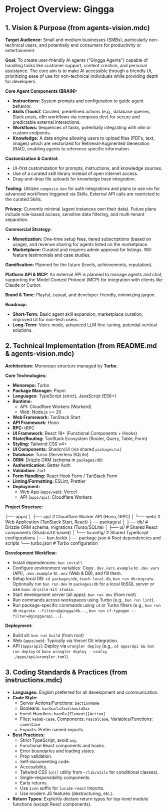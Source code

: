 # Project Overview: Gingga

## 1. Vision & Purpose (from agents-vision.mdc)

**Target Audience:** Small and medium businesses (SMBs), particularly non-technical users, and potentially end consumers for productivity or entertainment.

**Goal:** To create user-friendly AI agents ("Gingga Agents") capable of handling tasks like customer support, content creation, and personal assistance. The core aim is to make AI accessible through a friendly UI, prioritizing ease of use for non-technical individuals while providing depth for developers.

**Core Agent Components (BRAIN):**

- **Instructions:** System prompts and configuration to guide agent behavior.
- **Skills (Tools):** Curated, predefined actions (e.g., database queries, Slack posts, n8n workflows via composio.dev) for secure and predictable external interactions.
- **Workflows:** Sequences of tasks, potentially integrating with n8n or custom endpoints.
- **Knowledge:** A data engine allowing users to upload files (PDFs, text, images) which are vectorized for Retrieval-Augmented Generation (RAG), enabling agents to reference specific information.

**Customization & Control:**

- UI-first customization for prompts, instructions, and knowledge sources.
- Use of a curated skill library instead of open internet access.
- Drag-and-drop file uploads for knowledge base integration.

**Tooling:** Utilizes `composio.dev` for auth integrations and plans to use `n8n` for advanced workflows triggered via Skills. External API calls are restricted to the curated Skills.

**Privacy:** Currently minimal (agent instances own their data). Future plans include role-based access, sensitive data filtering, and multi-tenant separation.

**Commercial Strategy:**

- **Monetization:** One-time setup fees, tiered subscriptions (based on usage), and revenue sharing for agents listed on the marketplace.
- **Marketplace:** Curated and requires admin approval for listings. Will feature testimonials and case studies.

**Gamification:** Planned for the future (levels, achievements, reputation).

**Platform API & MCP:** An external API is planned to manage agents and chat, supporting the Model Context Protocol (MCP) for integration with clients like Claude or Cursor.

**Brand & Tone:** Playful, casual, and developer-friendly, minimizing jargon.

**Roadmap:**

- **Short-Term:** Basic agent skill expansion, marketplace curation, improved UI for non-tech users.
- **Long-Term:** Voice mode, advanced LLM fine-tuning, potential vertical solutions.

## 2. Technical Implementation (from README.md & agents-vision.mdc)

**Architecture:** Monorepo structure managed by **Turbo**.

**Core Technologies:**

- **Monorepo:** Turbo
- **Package Manager:** Pnpm
- **Languages:** TypeScript (strict), JavaScript (ES6+)
- **Runtime:**
  - API: Cloudflare Workers (Workerd)
  - Web: Node.js >= 20
- **Web Framework:** TanStack Start
- **API Framework:** Hono
- **RPC:** tRPC
- **UI Framework:** React 19+ (Functional Components + Hooks)
- **State/Routing:** TanStack Ecosystem (Router, Query, Table, Form)
- **Styling:** Tailwind CSS v4+
- **UI Components:** Shadcn/UI (via shared `packages/ui`)
- **Database:** Turso (Serverless SQLite)
- **ORM:** Drizzle ORM (schema in `packages/db`)
- **Authentication:** Better Auth
- **Validation:** Zod
- **Form Handling:** React Hook Form / TanStack Form
- **Linting/Formatting:** ESLint, Prettier
- **Deployment:**
  - Web App (`apps/web`): Vercel
  - API (`apps/api`): Cloudflare Workers

**Project Structure:**

├── apps/
│ ├── api/ # Cloudflare Worker API (Hono, tRPC)
│ └── web/ # Web Application (TanStack Start, React)
├── packages/
│ ├── db/ # Drizzle ORM schema, migrations (Turso/SQLite)
│ ├── ui/ # Shared React components (Shadcn/UI based)
│ └── tsconfig/ # Shared TypeScript configurations
├── bun.lockb
├── package.json # Root dependencies and scripts
└── turbo.json # Turbo configuration

**Development Workflow:**

- Install dependencies: `bun install`
- Configure environment variables: Copy `.dev.vars.example` to `.dev.vars` (API), `.env.example` to `.env` (Web & DB), and fill them.
- Setup local DB: `cd packages/db`, `touch local.db`, `bun run db:migrate`. Optionally run `bun run dev` in `packages/db` for a local libSQL server or use `bunx drizzle-kit studio`.
- Start development server (all apps): `bun run dev` (from root)
- Run commands across workspaces using Turbo (e.g., `bun run lint`).
- Run package-specific commands using `cd` or Turbo filters (e.g., `bun run db:migrate --filter=@gingga/db...`, `bun run cf-typegen --filter=@gingga/api...`).

**Deployment:**

- Build all: `bun run build` (from root)
- Web (`apps/web`): Typically via Vercel Git integration.
- API (`apps/api`): Deploy via `wrangler deploy` (e.g., `cd apps/api && bun run deploy` or `bunx wrangler deploy --config ./apps/api/wrangler.toml`).

## 3. Coding Standards & Practices (from instructions.mdc)

- **Languages:** English preferred for all development and communication.
- **Code Style:**
  - Server Actions/Functions: `$actionName`
  - Booleans: `hasXxx`/`isXxx`/`shouldXxx`
  - Event Handlers: `handle[Element][Action]`
  - Files: `kebab-case`, Components: `PascalCase`, Variables/Functions: `camelCase`
  - Exports: Prefer named exports.
- **Best Practices:**
  - Strict TypeScript, avoid `any`.
  - Functional React components and hooks.
  - Error boundaries and loading states.
  - Prop validation.
  - Self-documenting code.
  - Accessibility.
  - Tailwind CSS (`cn()` utility from `~/lib/utils` for conditional classes).
  - Single-responsibility components.
  - Early returns.
  - Use `Icon` suffix for `lucide-react` imports.
  - Use modern JS features (destructuring, etc.).
- **Return Types:** Explicitly declare return types for top-level module functions (except React components).
